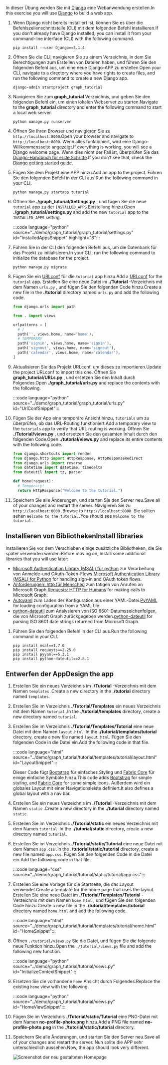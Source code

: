 <!-- markdownlint-disable MD002 MD041 -->

<span data-ttu-id="b6fd3-101">In dieser Übung werden Sie mit [Django](https://www.djangoproject.com/) eine Webanwendung erstellen.</span><span class="sxs-lookup"><span data-stu-id="b6fd3-101">In this exercise you will use [Django](https://www.djangoproject.com/) to build a web app.</span></span>

1. <span data-ttu-id="b6fd3-102">Wenn Django nicht bereits installiert ist, können Sie es über die Befehlszeilenschnittstelle (CLI) mit dem folgenden Befehl installieren.</span><span class="sxs-lookup"><span data-stu-id="b6fd3-102">If you don't already have Django installed, you can install it from your command-line interface (CLI) with the following command.</span></span>

    ```Shell
    pip install --user Django==3.1.4
    ```

1. <span data-ttu-id="b6fd3-103">Öffnen Sie die CLI, navigieren Sie zu einem Verzeichnis, in dem Sie Berechtigungen zum Erstellen von Dateien haben, und führen Sie den folgenden Befehl aus, um eine neue Django-APP zu erstellen.</span><span class="sxs-lookup"><span data-stu-id="b6fd3-103">Open your CLI, navigate to a directory where you have rights to create files, and run the following command to create a new Django app.</span></span>

    ```Shell
    django-admin startproject graph_tutorial
    ```

1. <span data-ttu-id="b6fd3-104">Navigieren Sie zum **graph_tutorial** Verzeichnis, und geben Sie den folgenden Befehl ein, um einen lokalen Webserver zu starten.</span><span class="sxs-lookup"><span data-stu-id="b6fd3-104">Navigate to the **graph_tutorial** directory and enter the following command to start a local web server.</span></span>

    ```Shell
    python manage.py runserver
    ```

1. <span data-ttu-id="b6fd3-105">Öffnen Sie Ihren Browser und navigieren Sie zu `http://localhost:8000`.</span><span class="sxs-lookup"><span data-stu-id="b6fd3-105">Open your browser and navigate to `http://localhost:8000`.</span></span> <span data-ttu-id="b6fd3-106">Wenn alles funktioniert, wird eine Django-Willkommensseite angezeigt.</span><span class="sxs-lookup"><span data-stu-id="b6fd3-106">If everything is working, you will see a Django welcome page.</span></span> <span data-ttu-id="b6fd3-107">Wenn dies nicht der Fall ist, überprüfen Sie das [Django-Handbuch für erste Schritte](https://www.djangoproject.com/start/).</span><span class="sxs-lookup"><span data-stu-id="b6fd3-107">If you don't see that, check the [Django getting started guide](https://www.djangoproject.com/start/).</span></span>

1. <span data-ttu-id="b6fd3-108">Fügen Sie dem Projekt eine APP hinzu.</span><span class="sxs-lookup"><span data-stu-id="b6fd3-108">Add an app to the project.</span></span> <span data-ttu-id="b6fd3-109">Führen Sie den folgenden Befehl in der CLI aus.</span><span class="sxs-lookup"><span data-stu-id="b6fd3-109">Run the following command in your CLI.</span></span>

    ```Shell
    python manage.py startapp tutorial
    ```

1. <span data-ttu-id="b6fd3-110">Öffnen Sie **./graph_tutorial/Settings.py** , und fügen Sie die neue `tutorial` app zu der `INSTALLED_APPS` Einstellung hinzu.</span><span class="sxs-lookup"><span data-stu-id="b6fd3-110">Open **./graph_tutorial/settings.py** and add the new `tutorial` app to the `INSTALLED_APPS` setting.</span></span>

    :::code language="python" source="../demo/graph_tutorial/graph_tutorial/settings.py" id="InstalledAppsSnippet" highlight="8":::

1. <span data-ttu-id="b6fd3-111">Führen Sie in der CLI den folgenden Befehl aus, um die Datenbank für das Projekt zu initialisieren.</span><span class="sxs-lookup"><span data-stu-id="b6fd3-111">In your CLI, run the following command to initialize the database for the project.</span></span>

    ```Shell
    python manage.py migrate
    ```

1. <span data-ttu-id="b6fd3-112">Fügen Sie ein [URLconf](https://docs.djangoproject.com/en/3.0/topics/http/urls/) für die `tutorial` app hinzu.</span><span class="sxs-lookup"><span data-stu-id="b6fd3-112">Add a [URLconf](https://docs.djangoproject.com/en/3.0/topics/http/urls/) for the `tutorial` app.</span></span> <span data-ttu-id="b6fd3-113">Erstellen Sie eine neue Datei im **./Tutorial** -Verzeichnis mit dem Namen `urls.py` , und fügen Sie den folgenden Code hinzu.</span><span class="sxs-lookup"><span data-stu-id="b6fd3-113">Create a new file in the **./tutorial** directory named `urls.py` and add the following code.</span></span>

    ```python
    from django.urls import path

    from . import views

    urlpatterns = [
      # /
      path('', views.home, name='home'),
      # TEMPORARY
      path('signin', views.home, name='signin'),
      path('signout', views.home, name='signout'),
      path('calendar', views.home, name='calendar'),
    ]
    ```

1. <span data-ttu-id="b6fd3-114">Aktualisieren Sie das Projekt URLconf, um dieses zu importieren.</span><span class="sxs-lookup"><span data-stu-id="b6fd3-114">Update the project URLconf to import this one.</span></span> <span data-ttu-id="b6fd3-115">Öffnen Sie **graph_tutorial/URLs.py** , und ersetzen Sie den Inhalt durch Folgendes.</span><span class="sxs-lookup"><span data-stu-id="b6fd3-115">Open **./graph_tutorial/urls.py** and replace the contents with the following.</span></span>

    :::code language="python" source="../demo/graph_tutorial/graph_tutorial/urls.py" id="UrlConfSnippet":::

1. <span data-ttu-id="b6fd3-116">Fügen Sie der App eine temporäre Ansicht hinzu, `tutorials` um zu überprüfen, ob das URL-Routing funktioniert.</span><span class="sxs-lookup"><span data-stu-id="b6fd3-116">Add a temporary view to the `tutorials` app to verify that URL routing is working.</span></span> <span data-ttu-id="b6fd3-117">Öffnen Sie **./Tutorial/views.py** , und ersetzen Sie den gesamten Inhalt durch den folgenden Code.</span><span class="sxs-lookup"><span data-stu-id="b6fd3-117">Open **./tutorial/views.py** and replace its entire contents with the following code.</span></span>

    ```python
    from django.shortcuts import render
    from django.http import HttpResponse, HttpResponseRedirect
    from django.urls import reverse
    from datetime import datetime, timedelta
    from dateutil import tz, parser

    def home(request):
      # Temporary!
      return HttpResponse("Welcome to the tutorial.")
    ```

1. <span data-ttu-id="b6fd3-118">Speichern Sie alle Änderungen, und starten Sie den Server neu.</span><span class="sxs-lookup"><span data-stu-id="b6fd3-118">Save all of your changes and restart the server.</span></span> <span data-ttu-id="b6fd3-119">Navigieren Sie zu `http://localhost:8000` .</span><span class="sxs-lookup"><span data-stu-id="b6fd3-119">Browse to `http://localhost:8000`.</span></span> <span data-ttu-id="b6fd3-120">Sie sollten sehen `Welcome to the tutorial.`</span><span class="sxs-lookup"><span data-stu-id="b6fd3-120">You should see `Welcome to the tutorial.`</span></span>

## <a name="install-libraries"></a><span data-ttu-id="b6fd3-121">Installieren von Bibliotheken</span><span class="sxs-lookup"><span data-stu-id="b6fd3-121">Install libraries</span></span>

<span data-ttu-id="b6fd3-122">Installieren Sie vor dem Verschieben einige zusätzliche Bibliotheken, die Sie später verwenden werden:</span><span class="sxs-lookup"><span data-stu-id="b6fd3-122">Before moving on, install some additional libraries that you will use later:</span></span>

- <span data-ttu-id="b6fd3-123">[Microsoft Authentication Library (MSAL) für python](https://github.com/AzureAD/microsoft-authentication-library-for-python) zur Verarbeitung von Anmelde-und OAuth-Token-Flows.</span><span class="sxs-lookup"><span data-stu-id="b6fd3-123">[Microsoft Authentication Library (MSAL) for Python](https://github.com/AzureAD/microsoft-authentication-library-for-python) for handling sign-in and OAuth token flows.</span></span>
- <span data-ttu-id="b6fd3-124">[Anforderungen: http für Menschen](https://requests.readthedocs.io/en/master/) zum tätigen von Anrufen an Microsoft Graph.</span><span class="sxs-lookup"><span data-stu-id="b6fd3-124">[Requests: HTTP for Humans](https://requests.readthedocs.io/en/master/) for making calls to Microsoft Graph.</span></span>
- <span data-ttu-id="b6fd3-125">[Autoyaml](https://pyyaml.org/wiki/PyYAMLDocumentation) zum Laden der Konfiguration aus einer YAML-Datei.</span><span class="sxs-lookup"><span data-stu-id="b6fd3-125">[PyYAML](https://pyyaml.org/wiki/PyYAMLDocumentation) for loading configuration from a YAML file.</span></span>
- <span data-ttu-id="b6fd3-126">[python-dateutil](https://pypi.org/project/python-dateutil/) zum Analysieren von ISO 8601-Datumszeichenfolgen, die von Microsoft Graph zurückgegeben werden.</span><span class="sxs-lookup"><span data-stu-id="b6fd3-126">[python-dateutil](https://pypi.org/project/python-dateutil/) for parsing ISO 8601 date strings returned from Microsoft Graph.</span></span>

1. <span data-ttu-id="b6fd3-127">Führen Sie den folgenden Befehl in der CLI aus.</span><span class="sxs-lookup"><span data-stu-id="b6fd3-127">Run the following command in your CLI.</span></span>

    ```Shell
    pip install msal==1.7.0
    pip install requests==2.25.0
    pip install pyyaml==5.3.1
    pip install python-dateutil==2.8.1
    ```

## <a name="design-the-app"></a><span data-ttu-id="b6fd3-128">Entwerfen der App</span><span class="sxs-lookup"><span data-stu-id="b6fd3-128">Design the app</span></span>

1. <span data-ttu-id="b6fd3-129">Erstellen Sie ein neues Verzeichnis im **./Tutorial** -Verzeichnis mit dem Namen `templates` .</span><span class="sxs-lookup"><span data-stu-id="b6fd3-129">Create a new directory in the **./tutorial** directory named `templates`.</span></span>

1. <span data-ttu-id="b6fd3-130">Erstellen Sie im Verzeichnis **./Tutorial/Templates** ein neues Verzeichnis mit dem Namen `tutorial` .</span><span class="sxs-lookup"><span data-stu-id="b6fd3-130">In the **./tutorial/templates** directory, create a new directory named `tutorial`.</span></span>

1. <span data-ttu-id="b6fd3-131">Erstellen Sie im Verzeichnis **./Tutorial/Templates/Tutorial** eine neue Datei mit dem Namen `layout.html` .</span><span class="sxs-lookup"><span data-stu-id="b6fd3-131">In the **./tutorial/templates/tutorial** directory, create a new file named `layout.html`.</span></span> <span data-ttu-id="b6fd3-132">Fügen Sie den folgenden Code in die Datei ein.</span><span class="sxs-lookup"><span data-stu-id="b6fd3-132">Add the following code in that file.</span></span>

    :::code language="html" source="../demo/graph_tutorial/tutorial/templates/tutorial/layout.html" id="LayoutSnippet":::

    <span data-ttu-id="b6fd3-133">Dieser Code fügt [Bootstrap](http://getbootstrap.com/) für einfaches Styling und [Fabric Core](https://developer.microsoft.com/fluentui#/get-started#fabric-core) für einige einfache Symbole hinzu.</span><span class="sxs-lookup"><span data-stu-id="b6fd3-133">This code adds [Bootstrap](http://getbootstrap.com/) for simple styling, and [Fabric Core](https://developer.microsoft.com/fluentui#/get-started#fabric-core) for some simple icons.</span></span> <span data-ttu-id="b6fd3-134">Außerdem wird ein globales Layout mit einer Navigationsleiste definiert.</span><span class="sxs-lookup"><span data-stu-id="b6fd3-134">It also defines a global layout with a nav bar.</span></span>

1. <span data-ttu-id="b6fd3-135">Erstellen Sie ein neues Verzeichnis im **./Tutorial** -Verzeichnis mit dem Namen `static` .</span><span class="sxs-lookup"><span data-stu-id="b6fd3-135">Create a new directory in the **./tutorial** directory named `static`.</span></span>

1. <span data-ttu-id="b6fd3-136">Erstellen Sie im Verzeichnis **./Tutorial/static** ein neues Verzeichnis mit dem Namen `tutorial` .</span><span class="sxs-lookup"><span data-stu-id="b6fd3-136">In the **./tutorial/static** directory, create a new directory named `tutorial`.</span></span>

1. <span data-ttu-id="b6fd3-137">Erstellen Sie im Verzeichnis **./Tutorial/static/Tutorial** eine neue Datei mit dem Namen `app.css` .</span><span class="sxs-lookup"><span data-stu-id="b6fd3-137">In the **./tutorial/static/tutorial** directory, create a new file named `app.css`.</span></span> <span data-ttu-id="b6fd3-138">Fügen Sie den folgenden Code in die Datei ein.</span><span class="sxs-lookup"><span data-stu-id="b6fd3-138">Add the following code in that file.</span></span>

    :::code language="css" source="../demo/graph_tutorial/tutorial/static/tutorial/app.css":::

1. <span data-ttu-id="b6fd3-139">Erstellen Sie eine Vorlage für die Startseite, die das Layout verwendet.</span><span class="sxs-lookup"><span data-stu-id="b6fd3-139">Create a template for the home page that uses the layout.</span></span> <span data-ttu-id="b6fd3-140">Erstellen Sie eine neue Datei im **./Tutorial/Templates/Tutorial** -Verzeichnis mit dem Namen `home.html` , und fügen Sie den folgenden Code hinzu.</span><span class="sxs-lookup"><span data-stu-id="b6fd3-140">Create a new file in the **./tutorial/templates/tutorial** directory named `home.html` and add the following code.</span></span>

    :::code language="html" source="../demo/graph_tutorial/tutorial/templates/tutorial/home.html" id="HomeSnippet":::

1. <span data-ttu-id="b6fd3-141">Öffnen `./tutorial/views.py` Sie die Datei, und fügen Sie die folgende neue Funktion hinzu.</span><span class="sxs-lookup"><span data-stu-id="b6fd3-141">Open the `./tutorial/views.py` file and add the following new function.</span></span>

    :::code language="python" source="../demo/graph_tutorial/tutorial/views.py" id="InitializeContextSnippet":::

1. <span data-ttu-id="b6fd3-142">Ersetzen Sie die vorhandene `home` Ansicht durch Folgendes.</span><span class="sxs-lookup"><span data-stu-id="b6fd3-142">Replace the existing `home` view with the following.</span></span>

    :::code language="python" source="../demo/graph_tutorial/tutorial/views.py" id="HomeViewSnippet":::

1. <span data-ttu-id="b6fd3-143">Fügen Sie im Verzeichnis **./Tutorial/static/Tutorial** eine PNG-Datei mit dem Namen **no-profile-photo.png** hinzu.</span><span class="sxs-lookup"><span data-stu-id="b6fd3-143">Add a PNG file named **no-profile-photo.png** in the **./tutorial/static/tutorial** directory.</span></span>

1. <span data-ttu-id="b6fd3-144">Speichern Sie alle Änderungen, und starten Sie den Server neu.</span><span class="sxs-lookup"><span data-stu-id="b6fd3-144">Save all of your changes and restart the server.</span></span> <span data-ttu-id="b6fd3-145">Nun sollte die APP sehr unterschiedlich aussehen.</span><span class="sxs-lookup"><span data-stu-id="b6fd3-145">Now, the app should look very different.</span></span>

    ![Screenshot der neu gestalteten Homepage](./images/create-app-01.png)
